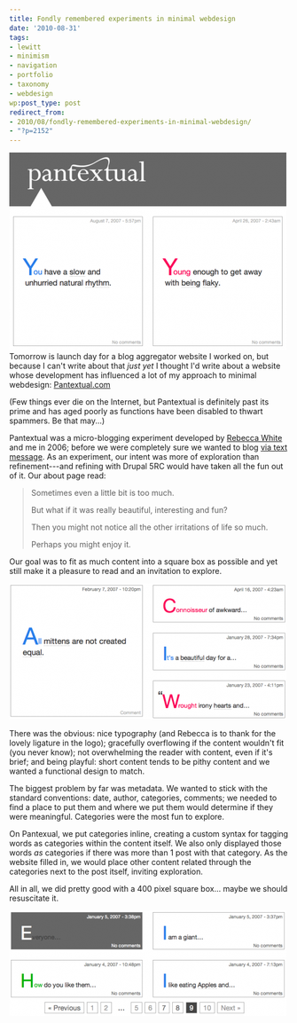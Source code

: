 ```yaml
---
title: Fondly remembered experiments in minimal webdesign
date: '2010-08-31'
tags:
- lewitt
- minimism
- navigation
- portfolio
- taxonomy
- webdesign
wp:post_type: post
redirect_from:
- 2010/08/fondly-remembered-experiments-in-minimal-webdesign/
- "?p=2152"
---
```


[ ![](/uploads/2010-08-31-Fondly-remembered-experiments-in-minimal-webdesign/pantextual-11-500x356.png "pantextual-1") ](/uploads/2010-08-31-Fondly-remembered-experiments-in-minimal-webdesign/pantextual-11.png)Tomorrow is launch day for a blog aggregator website I worked on, but because I can't write about that _just yet_ I thought I'd write about a website whose development has influenced a lot of my approach to minimal webdesign: [Pantextual.com](http://pantextual.com)

(Few things ever die on the Internet, but Pantextual is definitely past its prime and has aged poorly as functions have been disabled to thwart spammers. Be that may...)

Pantextual was a micro-blogging experiment developed by [Rebecca White](http://circuitous.org) and me in 2006; before we were completely sure we wanted to blog [via text message](http://twitter.com/pantextual). As an experiment, our intent was more of exploration than refinement---and refining with Drupal 5RC would have taken all the fun out of it. Our about page read:

> Sometimes even a little bit is too much.
>
> But what if it was really beautiful, interesting and fun?
>
> Then you might not notice all the other irritations of life so much.
>
> Perhaps you might enjoy it.

Our goal was to fit as much content into a square box as possible and yet still make it a pleasure to read and an invitation to explore.

[ ![](/uploads/2010-08-31-Fondly-remembered-experiments-in-minimal-webdesign/pantextual-2-500x245.png "pantextual-2") ](/uploads/2010-08-31-Fondly-remembered-experiments-in-minimal-webdesign/pantextual-2.png)

There was the obvious: nice typography (and Rebecca is to thank for the lovely ligature in the logo); gracefully overflowing if the content wouldn't fit (you never know); not overwhelming the reader with content, even if it's brief; and being playful: short content tends to be pithy content and we wanted a functional design to match.

The biggest problem by far was metadata. We wanted to stick with the standard conventions: date, author, categories, comments; we needed to find a place to put them and where we put them would determine if they were meaningful. Categories were the most fun to explore.

On Pantexual, we put categories inline, creating a custom syntax for tagging words as categories within the content itself. We also only displayed those words _as_ categories if there was more than 1 post with that category. As the website filled in, we would place other content related through the categories next to the post itself, inviting exploration.

All in all, we did pretty good with a 400 pixel square box... maybe we should resuscitate it.

[ ![](/uploads/2010-08-31-Fondly-remembered-experiments-in-minimal-webdesign/pantextual-31-500x190.png "pantextual-3") ](/uploads/2010-08-31-Fondly-remembered-experiments-in-minimal-webdesign/pantextual-31.png)
